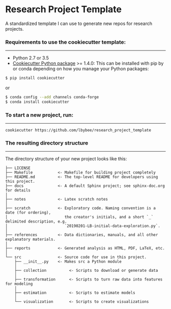 # Research Project Template

A standardized template I can use to generate new repos for research projects.

### Requirements to use the cookiecutter template:
-----------
 - Python 2.7 or 3.5
 - [Cookiecutter Python package](http://cookiecutter.readthedocs.org/en/latest/installation.html) >= 1.4.0: This can be installed with pip by or conda depending on how you manage your Python packages:

``` bash
$ pip install cookiecutter
```

or

``` bash
$ conda config --add channels conda-forge
$ conda install cookiecutter
```


### To start a new project, run:
------------

    cookiecutter https://github.com/lbybee/research_project_template


### The resulting directory structure
------------

The directory structure of your new project looks like this: 

```
├── LICENSE
├── Makefile           <- Makefile for building project completely
├── README.md          <- The top-level README for developers using this project.
├── docs               <- A default Sphinx project; see sphinx-doc.org for details
│
├── notes              <- Latex scratch notes
│
├── scratch            <- Exploratory code. Naming convention is a date (for ordering),
│                         the creator's initials, and a short `_` delimited description, e.g.
│                         `20190201-LB-initial-data-exploration.py`.
│
├── references         <- Data dictionaries, manuals, and all other explanatory materials.
│
├── reports            <- Generated analysis as HTML, PDF, LaTeX, etc.
│
└── src                <- Source code for use in this project.
    ├── __init__.py    <- Makes src a Python module
    │
    ├── collection          <- Scripts to download or generate data
    │
    ├── transformation      <- Scripts to turn raw data into features for modeling
    │
    ├── estimation          <- Scripts to estimate models
    │
    └── visualization       <- Scripts to create visualizations
```
